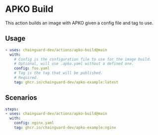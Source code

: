 # APKO Build

This action builds an image with APKO given a config file and tag to use.

## Usage

```yaml
- uses: chainguard-dev/actions/apko-build@main
  with:
    # Config is the configuration file to use for the image build.
    # Optional, will use .apko.yaml without a defined one.
    config: foo.yaml
    # Tag is the tag that will be published.
    # Required.
    tag: ghcr.io/chainguard-dev/apko-example:latest
```

## Scenarios

```yaml
steps:
- uses: chainguard-dev/actions/apko-build@main
  with:
    config: nginx.yaml
    tag: ghcr.io/chainguard-dev/apko-example:nginx
```
